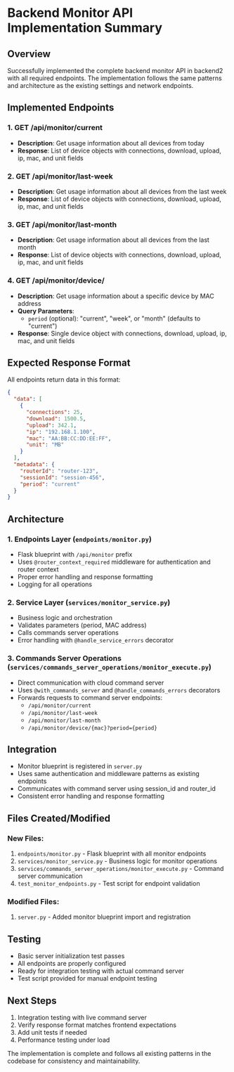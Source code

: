 # Backend Monitor API Implementation Summary

## Overview

Successfully implemented the complete backend monitor API in backend2 with all required endpoints. The implementation follows the same patterns and architecture as the existing settings and network endpoints.

## Implemented Endpoints

### 1. GET /api/monitor/current

- **Description**: Get usage information about all devices from today
- **Response**: List of device objects with connections, download, upload, ip, mac, and unit fields

### 2. GET /api/monitor/last-week

- **Description**: Get usage information about all devices from the last week
- **Response**: List of device objects with connections, download, upload, ip, mac, and unit fields

### 3. GET /api/monitor/last-month

- **Description**: Get usage information about all devices from the last month
- **Response**: List of device objects with connections, download, upload, ip, mac, and unit fields

### 4. GET /api/monitor/device/<mac>

- **Description**: Get usage information about a specific device by MAC address
- **Query Parameters**:
  - `period` (optional): "current", "week", or "month" (defaults to "current")
- **Response**: Single device object with connections, download, upload, ip, mac, and unit fields

## Expected Response Format

All endpoints return data in this format:

```json
{
  "data": [
    {
      "connections": 25,
      "download": 1500.5,
      "upload": 342.1,
      "ip": "192.168.1.100",
      "mac": "AA:BB:CC:DD:EE:FF",
      "unit": "MB"
    }
  ],
  "metadata": {
    "routerId": "router-123",
    "sessionId": "session-456",
    "period": "current"
  }
}
```

## Architecture

### 1. Endpoints Layer (`endpoints/monitor.py`)

- Flask blueprint with `/api/monitor` prefix
- Uses `@router_context_required` middleware for authentication and router context
- Proper error handling and response formatting
- Logging for all operations

### 2. Service Layer (`services/monitor_service.py`)

- Business logic and orchestration
- Validates parameters (period, MAC address)
- Calls commands server operations
- Error handling with `@handle_service_errors` decorator

### 3. Commands Server Operations (`services/commands_server_operations/monitor_execute.py`)

- Direct communication with cloud command server
- Uses `@with_commands_server` and `@handle_commands_errors` decorators
- Forwards requests to command server endpoints:
  - `/api/monitor/current`
  - `/api/monitor/last-week`
  - `/api/monitor/last-month`
  - `/api/monitor/device/{mac}?period={period}`

## Integration

- Monitor blueprint is registered in `server.py`
- Uses same authentication and middleware patterns as existing endpoints
- Communicates with command server using session_id and router_id
- Consistent error handling and response formatting

## Files Created/Modified

### New Files:

1. `endpoints/monitor.py` - Flask blueprint with all monitor endpoints
2. `services/monitor_service.py` - Business logic for monitor operations
3. `services/commands_server_operations/monitor_execute.py` - Command server communication
4. `test_monitor_endpoints.py` - Test script for endpoint validation

### Modified Files:

1. `server.py` - Added monitor blueprint import and registration

## Testing

- Basic server initialization test passes
- All endpoints are properly configured
- Ready for integration testing with actual command server
- Test script provided for manual endpoint testing

## Next Steps

1. Integration testing with live command server
2. Verify response format matches frontend expectations
3. Add unit tests if needed
4. Performance testing under load

The implementation is complete and follows all existing patterns in the codebase for consistency and maintainability.
